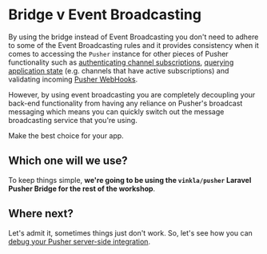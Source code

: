 # Bridge v Event Broadcasting <i class="fa fa-graduation-cap fa-2"></i>

By using the bridge instead of Event Broadcasting you don't need to adhere to some of the Event Broadcasting rules and it provides consistency when it comes to accessing the `Pusher` instance for other pieces of Pusher functionality such as [authenticating channel subscriptions](https://pusher.com/docs/authenticating_users), [querying application state](https://pusher.com/docs/server_api_guide/interact_rest_api#querying-application-state) (e.g. channels that have active subscriptions) and validating incoming [Pusher WebHooks](https://pusher.com/docs/webhooks).

However, by using event broadcasting you are completely decoupling your back-end functionality from having any reliance on Pusher's broadcast messaging which means you can quickly switch out the message broadcasting service that you're using.

Make the best choice for your app.

## Which one will we use?

To keep things simple, **we're going to be using the `vinkla/pusher` Laravel Pusher Bridge for the rest of the workshop**.

## Where next?

Let's admit it, sometimes things just don't work. So, let's see how you can [debug your Pusher server-side integration](./server-debugging.md).
